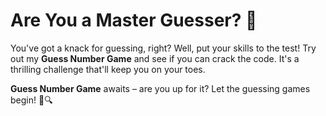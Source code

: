# **Are You a Master Guesser?** 🤔

You've got a knack for guessing, right? Well, put your skills to the test! Try out my **Guess Number Game** and see if you can crack the code. It's a thrilling challenge that'll keep you on your toes.

**Guess Number Game** awaits – are you up for it? Let the guessing games begin! 🎲🔍
